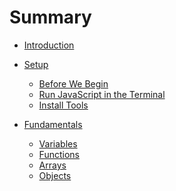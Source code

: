 # Summary

<!--
  Introduction should explain what the book is about...
-->
* [Introduction](README.md)
<!--
  Before we begin install required tools
-->
* [Setup](./chapters/setup/README.md)
  * [Before We Begin](./chapters/setup/before.md)
  <!--
  Enter some basic JavaScript expression in the Terminal to get a feel for it
  -->
  * [Run JavaScript in the Terminal](./chapters/setup/node.md)

  <!--
  Install "create-next-app" so we can start cranking out webpages
  -->
  * [Install Tools](./chapters/setup/tools.md)
  <!--
  Using const and let to define variables and do basic Math
  -->
* [Fundamentals](./chapters/fundamentals/README.md)
  * [Variables](./chapters/fundamentals/variables.md)
  <!--
    Write a function to capture the logic
  -->
  * [Functions](./chapters/fundamentals/functions.md)
  <!--
    Using Arrays to work with many values
  -->
  * [Arrays](./chapters/fundamentals/arrays.md)
  <!--
    Objects at "data" and grouping values
  -->
  * [Objects](./chapters/fundamentals/objects.md)